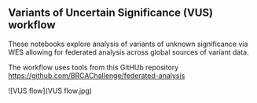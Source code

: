 ## Variants of Uncertain Significance (VUS) workflow

These notebooks explore analysis of variants of unknown significance via WES allowing for federated analysis across global sources of variant data.

The workflow uses tools from this GitHUb repository https://github.com/BRCAChallenge/federated-analysis



![VUS flow](VUS flow.jpg)

 

